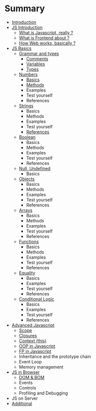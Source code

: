 # Summary

* [Introduction](README.md)
* [JS Introduction](chapter1.md)
  * [What is Javascript, really ?](chapter1/what-is-javascript.md)
  * [What is Frontend about ?](chapter1/what-is-frontend.md)
  * [How Web works, basically ?](chapter1/how-web-works.md)
* [JS Basics](js-basics.md)
  * [Grammar and types](js-basics/variables.md)
    * [Comments](js-basics/variables/comments.md)
    * [Variables](js-basics/variables/variables.md)
    * [Types](js-basics/variables/types.md)
  * [Numbers](js-basics/numbers.md)
    * [Basics](js-basics/numbers/basics.md)
    * [Methods](js-basics/numbers/methods.md)
    * Examples
    * Test yourself
    * References
  * [Strings](js-basics/strings.md)
    * Basics
    * Methods
    * Examples
    * Test yourself
    * [References](js-basics/strings/strings.md)
  * [Boolean](js-basics/boolean.md)
    * Basics
    * Methods
    * Examples
    * Test yourself
    * References
  * [Null, Undefined](js-basics/null-undefined.md)
    * Basics
  * [Objects](js-basics/objects.md)
    * Basics
    * Methods
    * Examples
    * Test yourself
    * References
  * [Arrays](js-basics/arrays.md)
    * Basics
    * Methods
    * Examples
    * Test yourself
    * References
  * [Functions](js-basics/functions.md)
    * Basics
    * Methods
    * Examples
    * Test yourself
    * References
  * [Equality](js-basics/equality.md)
    * Basics
    * Examples
    * Test yourself
    * References
  * [Conditional Logic](js-basics/conditional-logic.md)
    * Basics
    * Examples
    * Test yourself
    * References
* [Advanced Javascript](advanced-javascript.md)
  * [Scope](advanced-javascript/scope.md)
  * [Closures](advanced-javascript/closures.md)
  * [Context \(this\)](advanced-javascript/thiscontext.md)
  * [OOP in Javascript](advanced-javascript/oop-in-javascript.md)
  * [FP in Javascript](advanced-javascript/fp-in-javascript.md)
  * Inheritance and the prototype chain
  * Event Loop
  * Memory management
* [JS in Browser](js-in-browser.md)
  * [DOM & BOM](js-in-browser/dom.md)
  * Events
  * Controls
  * Profiling and Debugging
* JS on Server
* [Additional](additional.md)

